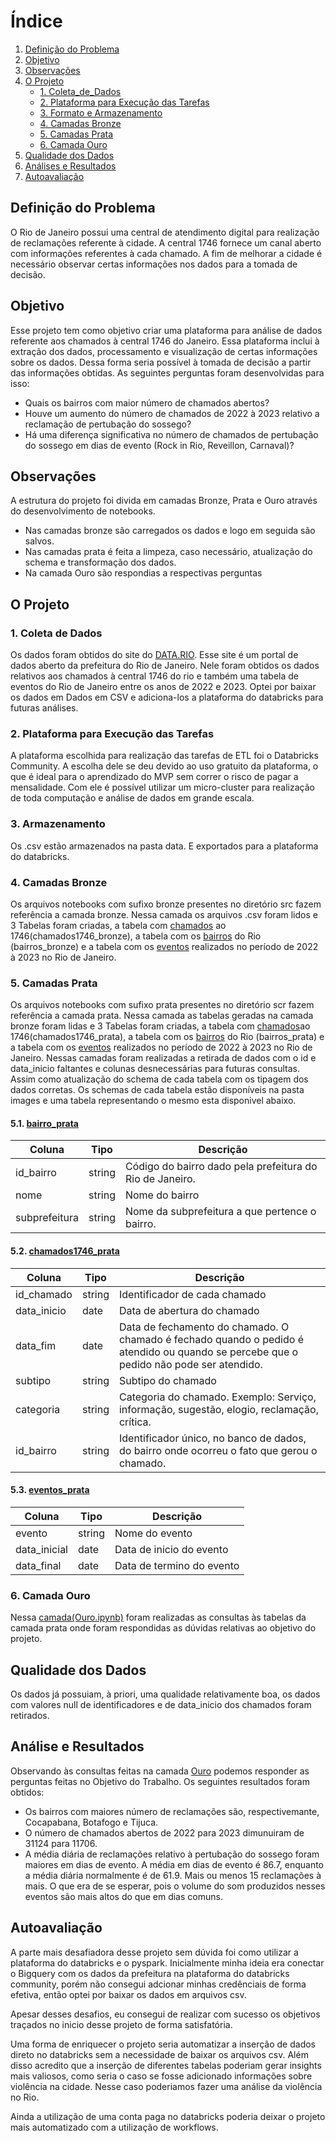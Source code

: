 # Índice

1. [Definição do Problema](#definição-do-problema)
2. [Objetivo](#objetivo)
3. [Observações](#observações)
4. [O Projeto](#o-projeto)
    - [1. Coleta_de_Dados](#1-coleta-de-dados)
    - [2. Plataforma para Execução das Tarefas](#2-plataforma-para-execução-das-tarefas)
    - [3. Formato e Armazenamento](#3-formato-e-armazenamento)
    - [4. Camadas Bronze](#4-camada_bronze)
    - [5. Camadas Prata](#5-camada-prata)
    - [6. Camada Ouro](#6-camada-ouro)
5. [Qualidade dos Dados](#qualidade-dos-dados)
6. [Análises e Resultados](#análises-e-resultados)
7. [ Autoavaliação](#autoavaliação)

## Definição do Problema

O Rio de Janeiro possui uma central de atendimento digital para realização de reclamações referente à cidade. A central 1746
fornece um canal aberto com informações referentes à cada chamado. A fim de melhorar a cidade é necessário observar certas informações
nos dados para a tomada de decisão.

## Objetivo

Esse projeto tem como objetivo criar uma plataforma para análise de dados referente aos chamados à central 1746 do
Janeiro. Essa plataforma inclui à extração dos dados, processamento e visualização de certas informações sobre os dados.
Dessa forma seria possível à tomada de decisão a partir das informações obtidas. As seguintes perguntas foram desenvolvidas
para isso:

- Quais os bairros com maior número de chamados abertos?
- Houve um aumento do número de chamados de 2022 à 2023 relativo a reclamação de pertubação do sossego?
- Há uma diferença significativa no número de chamados de pertubação do sossego em dias de evento (Rock in Rio, Reveillon, Carnaval)?

## Observações

A estrutura do projeto foi divida em camadas Bronze, Prata e Ouro através do desenvolvimento de notebooks.

- Nas camadas bronze são carregados os dados e logo em seguida são salvos.
- Nas camadas prata é feita a limpeza, caso necessário, atualização do schema e transformação dos dados.
- Na camada Ouro são respondias a respectivas perguntas

## O Projeto

### 1. Coleta de Dados

Os dados foram obtidos do site do [DATA.RIO](https://www.data.rio/). Esse site é um portal de dados aberto da prefeitura do Rio
de Janeiro. Nele foram obtidos os dados relativos aos chamados à central 1746 do rio e também uma tabela de eventos do Rio de Janeiro entre os
anos de 2022 e 2023. Optei por baixar os dados em Dados em CSV e adiciona-los a plataforma do databricks para futuras análises.

### 2. Plataforma para Execução das Tarefas

A plataforma escolhida para realização das tarefas de ETL foi o Databricks Community. A escolha dele se deu devido ao uso gratuito da plataforma,
o que é ideal para o aprendizado do MVP sem correr o risco de pagar a mensalidade. Com ele é possível utilizar um micro-cluster para realização de
toda computação e análise de dados em grande escala.

### 3. Armazenamento

Os .csv estão armazenados na pasta data. E exportados para a plataforma do databricks.

### 4. Camadas Bronze

Os arquivos notebooks com sufixo bronze presentes no diretório src fazem referência a camada bronze. Nessa camada os arquivos .csv foram lidos e 3 Tabelas
foram criadas, a tabela com [chamados](scr/Chamados1746_Bronze) ao 1746(chamados1746_bronze), a tabela com os [bairros](scr/Bairro_Bronze) do Rio (bairros_bronze) e a tabela com os [eventos](scr/Eventos_Bronze) realizados no período de 2022 à 2023 no Rio de Janeiro.

### 5. Camadas Prata

Os arquivos notebooks com sufixo prata presentes no diretório scr fazem referência a camada prata. Nessa camada as tabelas geradas na camada bronze foram lidas e 3 Tabelas
foram criadas, a tabela com [chamados](scr/Chamados1746_Prata)ao 1746(chamados1746_prata), a tabela com os [bairros](scr/Bairro_Prata) do Rio (bairros_prata) e a tabela com os 
[eventos](scr/Eventos_Prata) realizados no período de 2022 à 2023 no Rio de Janeiro.
Nessas camadas foram realizadas a retirada de dados com o id e data_inicio faltantes e colunas desnecessárias para futuras consultas. Assim como atualização do schema
de cada tabela com os tipagem dos dados corretas. Os schemas de cada tabela estão disponíveis na pasta images e uma tabela representando o mesmo esta disponivel abaixo.

#### 5.1. [bairro_prata](images/schema_bairros.jpeg)

| Coluna        | Tipo   | Descrição                                               |
|---------------|--------|---------------------------------------------------------|
| id_bairro     | string | Código do bairro dado pela prefeitura do Rio de Janeiro.|
| nome          | string | Nome do bairro                                          |
| subprefeitura | string | Nome da subprefeitura a que pertence o bairro.          |

#### 5.2. [chamados1746_prata](images/schema_chamados.jpeg)

| Coluna      | Tipo   | Descrição                                                                                                                              |
|-------------|--------|----------------------------------------------------------------------------------------------------------------------------------------|
| id_chamado  | string | Identificador de cada chamado
| data_inicio | date   | Data de abertura do chamado                                                                                                            |
| data_fim    | date   | Data de fechamento do chamado. O chamado é fechado quando o pedido é atendido ou quando se percebe que o pedido não pode ser atendido. |
| subtipo     | string | Subtipo do chamado                                                                                                                     |
| categoria   | string | Categoria do chamado. Exemplo: Serviço, informação, sugestão, elogio, reclamação, crítica.                                             |
| id_bairro   | string | Identificador único, no banco de dados, do bairro onde ocorreu o fato que gerou o chamado.                                             |

#### 5.3. [eventos_prata](images/schema_eventos.jpeg)

| Coluna       | Tipo   | Descrição                 |
|--------------|--------|---------------------------|
| evento       | string | Nome do evento            |
| data_inicial | date   | Data de inicio do evento  |
| data_final   | date   | Data de termino do evento |


### 6. Camada Ouro

Nessa [camada(Ouro.ipynb)](scr/Ouro.ipynb) foram realizadas as consultas às tabelas da camada prata onde foram respondidas as dúvidas relativas ao objetivo do projeto.

## Qualidade dos Dados

Os dados já possuiam, à priori, uma qualidade relativamente boa, os dados com valores null de identificadores e de data_inicio dos chamados foram retirados.

## Análise e Resultados

Observando às consultas feitas na camada [Ouro](scr/Ouro.ipynb) podemos responder as perguntas feitas no Objetivo do Trabalho. Os seguintes resultados foram obtidos:

- Os bairros com maiores número de reclamações são, respectivemante, Cocapabana, Botafogo e Tijuca.
- O número de chamados abertos de 2022 para 2023 dimunuiram de 31124 para 11706.
- A média diária de reclamações relativo à pertubação do sossego foram maiores em dias de evento. A média em dias de evento é 86.7, enquanto
a média diária normalmente é de 61.9. Mais ou menos 15 reclamações à mais. O que era de se esperar, pois o volume do som produzidos nesses eventos são mais
altos do que em dias comuns.
 
## Autoavaliação

A parte mais desafiadora desse projeto sem dúvida foi como utilizar a plataforma do databricks e o pyspark. Inicialmente minha ideia era conectar o Bigquery
com os dados da prefeitura na plataforma do databricks community, porém não consegui adcionar minhas credênciais de forma efetiva, então optei por baixar os
dados em arquivos csv.

Apesar desses desafios, eu consegui de realizar com sucesso os objetivos traçados no inicio desse projeto de forma satisfatória. 

Uma forma de enriquecer o projeto seria automatizar a inserção de dados direto no databricks sem a necessidade de baixar os arquivos csv. Além disso acredito que a inserção de diferentes tabelas poderiam gerar insights mais valiosos, como seria o caso se fosse adicionado informações sobre violência na cidade. Nesse caso poderiamos fazer uma análise da violência no Rio. 

Ainda a utilização de uma conta paga no databricks poderia deixar o projeto mais automatizado com a utilização de workflows.
